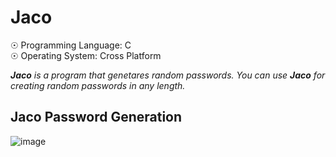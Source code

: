 # Jaco

☉ Programming Language: C <br>
☉ Operating System: Cross Platform <br>

<i><strong>Jaco</strong> is a program that genetares random passwords. You can use <strong>Jaco</strong> for creating random passwords in any length.</i>

## Jaco Password Generation 

![image](https://user-images.githubusercontent.com/65850970/137726301-ea1cea69-1997-4f34-a28c-88f7210a81b9.png)
